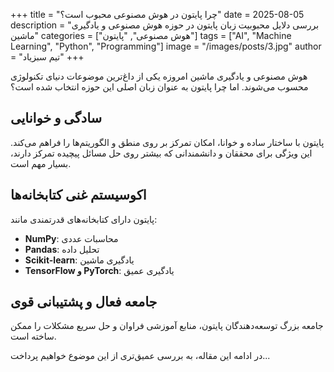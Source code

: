 +++
title = "چرا پایتون در هوش مصنوعی محبوب است؟"
date = 2025-08-05
description = "بررسی دلایل محبوبیت زبان پایتون در حوزه هوش مصنوعی و یادگیری ماشین"
categories = ["هوش مصنوعی", "پایتون"]
tags = ["AI", "Machine Learning", "Python", "Programming"]
image = "/images/posts/3.jpg"
author = "تیم سبزیاد"
+++

هوش مصنوعی و یادگیری ماشین امروزه یکی از داغ‌ترین موضوعات دنیای تکنولوژی محسوب می‌شوند. اما چرا پایتون به عنوان زبان اصلی این حوزه انتخاب شده است؟

## سادگی و خوانایی

پایتون با ساختار ساده و خوانا، امکان تمرکز بر روی منطق و الگوریتم‌ها را فراهم می‌کند. این ویژگی برای محققان و دانشمندانی که بیشتر روی حل مسائل پیچیده تمرکز دارند، بسیار مهم است.

## اکوسیستم غنی کتابخانه‌ها

پایتون دارای کتابخانه‌های قدرتمندی مانند:

- **NumPy**: محاسبات عددی
- **Pandas**: تحلیل داده
- **Scikit-learn**: یادگیری ماشین
- **TensorFlow و PyTorch**: یادگیری عمیق

## جامعه فعال و پشتیبانی قوی

جامعه بزرگ توسعه‌دهندگان پایتون، منابع آموزشی فراوان و حل سریع مشکلات را ممکن ساخته است.

در ادامه این مقاله، به بررسی عمیق‌تری از این موضوع خواهیم پرداخت...
